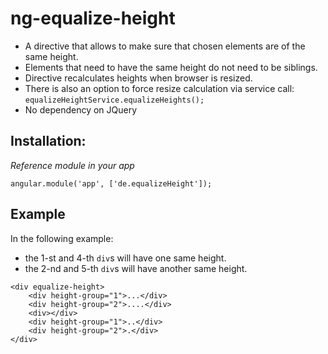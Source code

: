 ng-equalize-height
==============

* A directive that allows to make sure that chosen elements are of the same height.
* Elements that need to have the same height do not need to be siblings.
* Directive recalculates heights when browser is resized.
* There is also an option to force resize calculation via service call: `equalizeHeightService.equalizeHeights();`
* No dependency on JQuery

Installation:
-------------
*Reference module in your app*
```
angular.module('app', ['de.equalizeHeight']);
```

Example
-------------
In the following example:
* the 1-st and 4-th `div`s will have one same height.
* the 2-nd and 5-th `div`s will have another same height.
```
<div equalize-height>
    <div height-group="1">...</div>
    <div height-group="2">....</div>
    <div></div>
    <div height-group="1">..</div>
    <div height-group="2">.</div>
</div>
```

